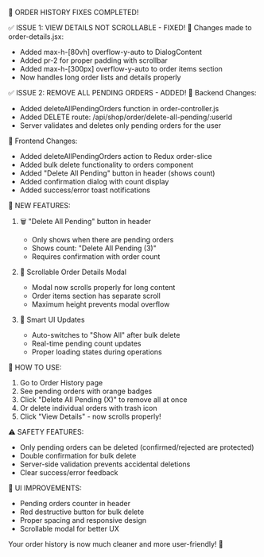 🎉 ORDER HISTORY FIXES COMPLETED!

✅ ISSUE 1: VIEW DETAILS NOT SCROLLABLE - FIXED!
📝 Changes made to order-details.jsx:
- Added max-h-[80vh] overflow-y-auto to DialogContent
- Added pr-2 for proper padding with scrollbar
- Added max-h-[300px] overflow-y-auto to order items section
- Now handles long order lists and details properly

✅ ISSUE 2: REMOVE ALL PENDING ORDERS - ADDED!
📝 Backend Changes:
- Added deleteAllPendingOrders function in order-controller.js
- Added DELETE route: /api/shop/order/delete-all-pending/:userId
- Server validates and deletes only pending orders for the user

📝 Frontend Changes:
- Added deleteAllPendingOrders action to Redux order-slice
- Added bulk delete functionality to orders component
- Added "Delete All Pending" button in header (shows count)
- Added confirmation dialog with count display
- Added success/error toast notifications

🎯 NEW FEATURES:
1. 🗑️ "Delete All Pending" button in header
   - Only shows when there are pending orders
   - Shows count: "Delete All Pending (3)"
   - Requires confirmation with order count

2. 📜 Scrollable Order Details Modal
   - Modal now scrolls properly for long content
   - Order items section has separate scroll
   - Maximum height prevents modal overflow

3. 🔄 Smart UI Updates
   - Auto-switches to "Show All" after bulk delete
   - Real-time pending count updates
   - Proper loading states during operations

🚀 HOW TO USE:
1. Go to Order History page
2. See pending orders with orange badges
3. Click "Delete All Pending (X)" to remove all at once
4. Or delete individual orders with trash icon
5. Click "View Details" - now scrolls properly!

⚠️ SAFETY FEATURES:
- Only pending orders can be deleted (confirmed/rejected are protected)
- Double confirmation for bulk delete
- Server-side validation prevents accidental deletions
- Clear success/error feedback

🎨 UI IMPROVEMENTS:
- Pending orders counter in header
- Red destructive button for bulk delete
- Proper spacing and responsive design
- Scrollable modal for better UX

Your order history is now much cleaner and more user-friendly! 🚀
